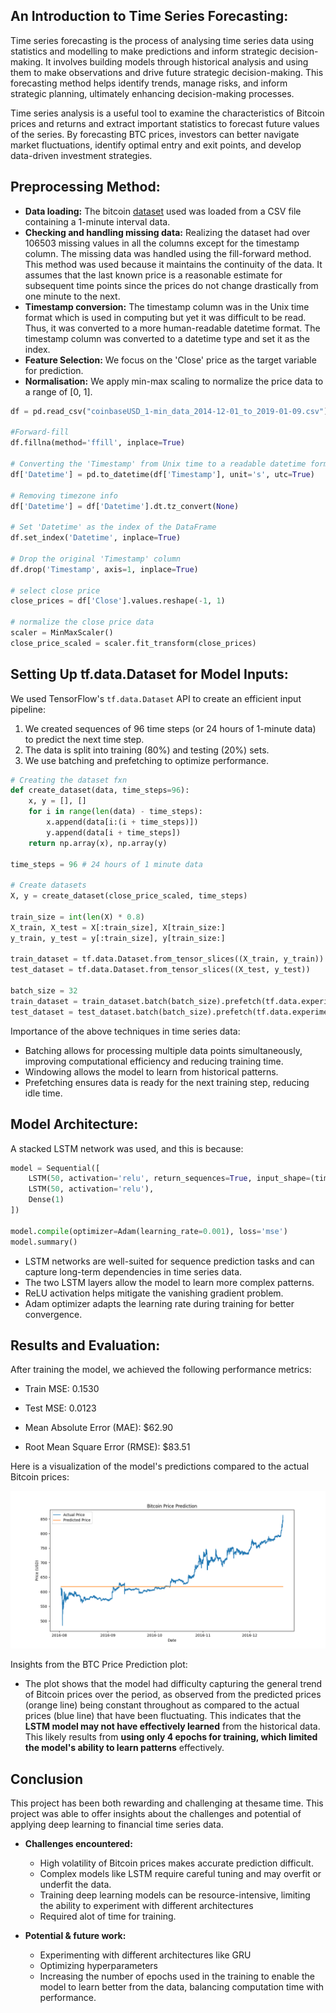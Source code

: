 ## **An Introduction to Time Series Forecasting:**

Time series forecasting is the process of analysing time series data using statistics and modelling to make predictions and inform strategic decision-making. It involves building models through historical analysis and using them to make observations and drive future strategic decision-making. This forecasting method helps identify trends, manage risks, and inform strategic planning, ultimately enhancing decision-making processes. 

Time series analysis is a useful tool to examine the characteristics of Bitcoin prices and returns and extract important statistics to forecast future values of the series. By forecasting BTC prices, investors can better navigate market fluctuations, identify optimal entry and exit points, and develop data-driven investment strategies.

## **Preprocessing Method:**

- **Data loading:** The bitcoin [dataset](https://drive.google.com/file/d/16MgiuBfQKzXPoWFWi2w-LKJuZ7LgivpE/view) used was loaded from a CSV file containing a 1-minute interval data.
- **Checking and handling missing data:** Realizing the dataset had over 106503 missing values in all the columns except for the timestamp column. The missing data was handled using the fill-forward method. This method was used because it maintains the continuity of the data. It assumes that the last known price is a reasonable estimate for subsequent time points since the prices do not change drastically from one minute to the next.
- **Timestamp conversion:** The timestamp column was in the Unix time format which is used in computing but yet it was difficult to be read. Thus, it was converted to a more human-readable datetime format. The timestamp column was converted to a datetime type and set it as the index.
- **Feature Selection:** We focus on the 'Close' price as the target variable for prediction.
- **Normalisation:** We apply min-max scaling to normalize the price data to a range of [0, 1].

```python
df = pd.read_csv("coinbaseUSD_1-min_data_2014-12-01_to_2019-01-09.csv")

#Forward-fill
df.fillna(method='ffill', inplace=True)

# Converting the 'Timestamp' from Unix time to a readable datetime format
df['Datetime'] = pd.to_datetime(df['Timestamp'], unit='s', utc=True)

# Removing timezone info
df['Datetime'] = df['Datetime'].dt.tz_convert(None)

# Set 'Datetime' as the index of the DataFrame
df.set_index('Datetime', inplace=True)

# Drop the original 'Timestamp' column
df.drop('Timestamp', axis=1, inplace=True)

# select close price
close_prices = df['Close'].values.reshape(-1, 1)

# normalize the close price data
scaler = MinMaxScaler()
close_price_scaled = scaler.fit_transform(close_prices)
```


## **Setting Up tf.data.Dataset for Model Inputs:**
We used TensorFlow's ```tf.data.Dataset``` API to create an efficient input pipeline:

1. We created sequences of 96 time steps (or 24 hours of 1-minute data) to predict the next time step.
2. The data is split into training (80%) and testing (20%) sets.
3. We use batching and prefetching to optimize performance.

```python
# Creating the dataset fxn
def create_dataset(data, time_steps=96):
    x, y = [], []
    for i in range(len(data) - time_steps):
        x.append(data[i:(i + time_steps)])
        y.append(data[i + time_steps])
    return np.array(x), np.array(y)

time_steps = 96 # 24 hours of 1 minute data

# Create datasets
X, y = create_dataset(close_price_scaled, time_steps)

train_size = int(len(X) * 0.8)
X_train, X_test = X[:train_size], X[train_size:]
y_train, y_test = y[:train_size], y[train_size:]

train_dataset = tf.data.Dataset.from_tensor_slices((X_train, y_train))
test_dataset = tf.data.Dataset.from_tensor_slices((X_test, y_test))

batch_size = 32
train_dataset = train_dataset.batch(batch_size).prefetch(tf.data.experimental.AUTOTUNE)
test_dataset = test_dataset.batch(batch_size).prefetch(tf.data.experimental.AUTOTUNE)
```


Importance of the above techniques in time series data:
- Batching allows for processing multiple data points simultaneously, improving computational efficiency and reducing training time.
- Windowing allows the model to learn from historical patterns.
- Prefetching ensures data is ready for the next training step, reducing idle time.


## **Model Architecture:**

A stacked LSTM network was used, and this is because:

```python
model = Sequential([
    LSTM(50, activation='relu', return_sequences=True, input_shape=(time_steps, 1)),
    LSTM(50, activation='relu'),
    Dense(1)
])

model.compile(optimizer=Adam(learning_rate=0.001), loss='mse')
model.summary()
```

- LSTM networks are well-suited for sequence prediction tasks and can capture long-term dependencies in time series data.
- The two LSTM layers allow the model to learn more complex patterns.
- ReLU activation helps mitigate the vanishing gradient problem.
- Adam optimizer adapts the learning rate during training for better convergence.


## Results and Evaluation:

After training the model, we achieved the following performance metrics:

- Train MSE: 0.1530

- Test MSE: 0.0123

- Mean Absolute Error (MAE): $62.90

- Root Mean Square Error (RMSE): $83.51

Here is a visualization of the model's predictions compared to the actual Bitcoin prices:

![Alternate Text](btc_price_prediction.png)


Insights from the BTC Price Prediction plot:

- The plot shows that the model had difficulty capturing the general trend of Bitcoin prices over the period, as observed from the predicted prices (orange line) being constant throughout as compared to the actual prices (blue line) that have been fluctuating. This indicates that the **LSTM model may not have effectively learned** from the historical data. This likely results from **using only 4 epochs for training, which limited the model's ability to learn patterns** effectively. 


## Conclusion

This project has been both rewarding and challenging at thesame time. This project was able to offer insights about the challenges and potential of applying deep learning to financial time series data.

- **Challenges encountered:**
  - High volatility of Bitcoin prices makes accurate prediction difficult.
  - Complex models like LSTM require careful tuning and may overfit or underfit the data.
  - Training deep learning models can be resource-intensive, limiting the ability to experiment with different architectures
  - Required alot of time for training.

- **Potential & future work:**
  - Experimenting with different architectures like GRU
  - Optimizing hyperparameters
  - Increasing the number of epochs used in the training to enable the model to learn better from the data, balancing computation time with performance.